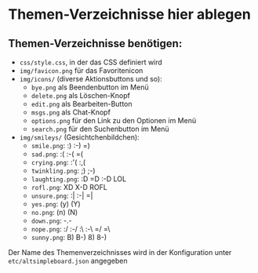 # Themen-Verzeichnisse hier ablegen

## Themen-Verzeichnisse benötigen:

* `css/style.css`, in der das CSS definiert wird
* `img/favicon.png` für das Favoritenicon
* `img/icons/` (diverse Aktionsbuttons und so):
  * `bye.png` als Beendenbutton im Menü
  * `delete.png` als Löschen-Knopf
  * `edit.png` als Bearbeiten-Button
  * `msgs.png` als Chat-Knopf
  * `options.png` für den Link zu den Optionen im Menü
  * `search.png` für den Suchenbutton im Menü
* `img/smileys/` (Gesichtchenbildchen):
  * `smile.png`:       :) :-) =)
  * `sad.png`:         :( :-( =(
  * `crying.png`:      :'( :,(
  * `twinkling.png`:   ;) ;-)
  * `laughting.png`:   :D =D :-D LOL
  * `rofl.png`:        XD X-D ROFL
  * `unsure.png`:      :| :-| =|
  * `yes.png`:         (y) (Y)
  * `no.png`:          (n) (N)
  * `down.png`:        -.-
  * `nope.png`:        :/ :-/ :\ :-\ =/ =\
  * `sunny.png`:       B) B-) 8) 8-)

Der Name des Themenverzeichnisses wird in der Konfiguration unter `etc/altsimpleboard.json` angegeben
